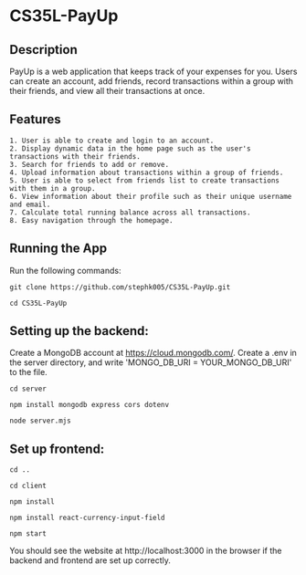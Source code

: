 # CS35L-PayUp

## Description
PayUp is a web application that keeps track of your expenses for you. Users can create an account, add friends, record transactions within a group with their friends, and view all their transactions at once. 

## Features
    1. User is able to create and login to an account. 
    2. Display dynamic data in the home page such as the user's transactions with their friends. 
    3. Search for friends to add or remove. 
    4. Upload information about transactions within a group of friends. 
    5. User is able to select from friends list to create transactions with them in a group.
    6. View information about their profile such as their unique username and email. 
    7. Calculate total running balance across all transactions. 
    8. Easy navigation through the homepage. 

## Running the App 
Run the following commands:
```
git clone https://github.com/stephk005/CS35L-PayUp.git

cd CS35L-PayUp
```

## Setting up the backend: 

Create a MongoDB account at https://cloud.mongodb.com/. Create a .env in the server directory, and write 'MONGO_DB_URI = YOUR_MONGO_DB_URI' to the file. 

```
cd server

npm install mongodb express cors dotenv

node server.mjs

```

## Set up frontend:
```
cd .. 

cd client

npm install 

npm install react-currency-input-field

npm start
```

You should see the website at http://localhost:3000 in the browser if the backend and frontend are set up correctly. 
